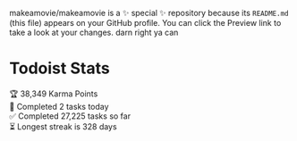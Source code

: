 makeamovie/makeamovie is a ✨ special ✨ repository because its `README.md` (this file) appears on your GitHub profile.
You can click the Preview link to take a look at your changes. darn right ya can

# Todoist Stats

<!-- TODO-IST:START -->
🏆  38,349 Karma Points           
🌸  Completed 2 tasks today           
✅  Completed 27,225 tasks so far           
⏳  Longest streak is 328 days
<!-- TODO-IST:END -->